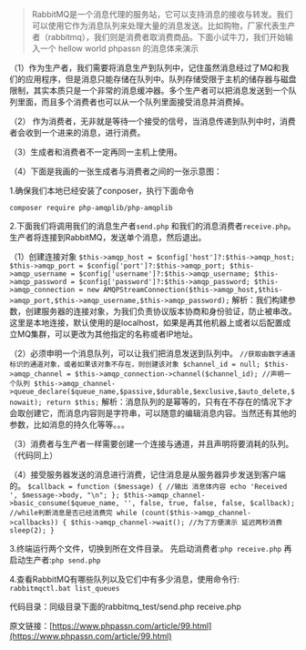 >RabbitMQ是一个消息代理的服务站，它可以支持消息的接收与转发。我们可以使用它作为消息队列来处理大量的消息发送。比如购物，厂家代表生产者（rabbitmq），我们则是消费者取消费商品。下面小试牛刀，我们开始输入一个 hellow world phpassn 的消息体来演示

（1）作为生产者，我们需要将消息生产到队列中，记住虽然消息经过了MQ和我们的应用程序，但是消息只能存储在队列中。队列存储受限于主机的储存器与磁盘限制，其实本质只是一个非常的消息缓冲器。多个生产者可以把消息发送到一个队列里面，而且多个消费者也可以从一个队列里面接受消息并消费掉。

（2） 作为消费者，无非就是等待一个接受的信号，当消息传递到队列中时，消费者会收到一个进来的消息，进行消费。

（3）生成者和消费者不一定再同一主机上使用。

（4）下面是我画的一张生成者与消费者之间的一张示意图：


1.确保我们本地已经安装了conposer，执行下面命令

`composer require php-amqplib/php-amqplib`

2.下面我们将调用我们的消息生产者`send.php` 和我们的消息消费者`receive.php`。生产者将连接到RabbitMQ，发送单个消息，然后退出。

  （1）创建连接对象
    ```
    $this->amqp_host = $config['host']?:$this->amqp_host;
    $this->amqp_port = $config['port']?:$this->amqp_port;
    $this->amqp_username = $config['username']?:$this->amqp_username;
    $this->amqp_password = $config['password']?:$this->amqp_password;
    $this->amqp_connection = new AMQPStreamConnection($this->amqp_host,$this->amqp_port,$this->amqp_username,$this->amqp_password);
    ```
解析：我们构建参数，创建服务器的连接对象，为我们负责协议版本协商和身份验证，防止被串改。这里是本地连接，默认使用的是localhost，如果是再其他机器上或者以后配置成立MQ集群，可以更改为其他指定的名称或者IP地址。

（2）必须申明一个消息队列，可以让我们把消息发送到队列中。
    ```
    //获取由数字通道标识的通道对象，或者如果该对象不存在，则创建该对象
    $channel_id = null;
    $this->amqp_channel = $this->amqp_connection->channel($channel_id);
    //声明一个队列
    $this->amqp_channel->queue_declare($queue_name,$passive,$durable,$exclusive,$auto_delete,$nowait);
    return $this;
    ```
解析：消息队列的是幂等的，只有在不存在的情况下才会取创建它，而消息内容则是字符串，可以随意的编辑消息内容。当然还有其他的参数，比如消息的持久化等等。。。

（3）消费者与生产者一样需要创建一个连接与通道，并且声明将要消耗的队列。（代码同上）

（4）接受服务器发送的消息进行消费，记住消息是从服务器异步发送到客户端的。
    ```
     $callback = function ($message) {
        //输出 消息体内容
        echo 'Received ', $message->body, "\n";
    };
    $this->amqp_channel->basic_consume($queue_name, '', false, true, false, false, $callback);
    //while判断消息是否已经消费完
    while (count($this->amqp_channel->callbacks)) {
        $this->amqp_channel->wait();
        //为了方便演示 延迟两秒消费
        sleep(2);
    }
    ```

3.终端运行两个文件，切换到所在文件目录。
先启动消费者:`php receive.php`
再启动生产者:`php send.php`

4.查看RabbitMQ有哪些队列以及它们中有多少消息，使用命令行:
    `rabbitmqctl.bat list_queues`

代码目录：同级目录下面的rabbitmq_test/send.php receive.php

原文链接：[https://www.phpassn.com/article/99.html](https://www.phpassn.com/article/99.html)